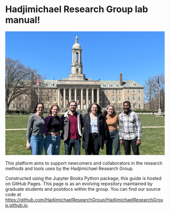 # Hadjimichael Research Group lab manual! 

![Hadjimichael Research Group](Images/HadjmichaelGroup.jpg)

This platform aims to support newcomers and collaborators in the research methods and tools uses by the Hadjimichael Research Group. 

Constructed using the Jupyter Books Python package, this guide is hosted on GitHub Pages. This page is as an evolving repository maintained by graduate students and postdocs within the group. You can find our source code at <https://github.com/HadjimichaelResearchGroup/HadjimichaelResearchGroup.github.io>.

